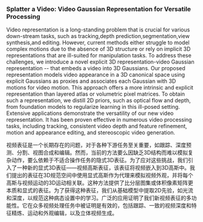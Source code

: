 ### Splatter a Video: Video Gaussian Representation for Versatile Processing

Video representation is a long-standing problem that is crucial for various down-stream tasks, such as tracking,depth prediction,segmentation,view synthesis,and editing. However, current methods either struggle to model complex motions due to the absence of 3D structure or rely on implicit 3D representations that are ill-suited for manipulation tasks. To address these challenges, we introduce a novel explicit 3D representation-video Gaussian representation -- that embeds a video into 3D Gaussians. Our proposed representation models video appearance in a 3D canonical space using explicit Gaussians as proxies and associates each Gaussian with 3D motions for video motion. This approach offers a more intrinsic and explicit representation than layered atlas or volumetric pixel matrices. To obtain such a representation, we distill 2D priors, such as optical flow and depth, from foundation models to regularize learning in this ill-posed setting. Extensive applications demonstrate the versatility of our new video representation. It has been proven effective in numerous video processing tasks, including tracking, consistent video depth and feature refinement, motion and appearance editing, and stereoscopic video generation.

视频表征是一个长期存在的问题，对于各种下游任务至关重要，如跟踪、深度预测、分割、视图合成和编辑。然而，当前的方法要么因缺乏3D结构而难以模拟复杂动作，要么依赖于不适合操作任务的隐式3D表征。为了应对这些挑战，我们引入了一种新的显式3D表征——视频高斯表征，该表征将视频嵌入到3D高斯中。我们提出的表征在3D规范空间中使用显式高斯作为代理来模拟视频外观，并将每个高斯与视频运动的3D运动相关联。这种方法提供了比分层图集或体积像素矩阵更本质和显式的表征。为了获得这种表征，我们从基础模型中提取2D先验，如光流和深度，以规范这种病态设置中的学习。广泛的应用证明了我们新视频表征的多功能性。它在众多视频处理任务中被证明是有效的，包括跟踪、一致的视频深度和特征精炼、运动和外观编辑，以及立体视频生成。
